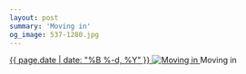 ```yaml
---
layout: post
summary: 'Moving in'
og_image: 537-1280.jpg
---
```


<p>
 <time>
  <a href="/537">
   {{ page.date | date: "%B %-d, %Y" }}
  </a>
 </time>
 <a href="/537">
  <img alt="Moving in" data-taken="8/28/2016" sizes="(min-width: 700px) 50vw, calc(100vw - 2rem)" src="{{ site.assets_url }}/537-640.jpg" srcset="{{ site.assets_url }}/537-320.jpg 320w, {{ site.assets_url }}/537-640.jpg 640w, {{ site.assets_url }}/537-960.jpg 960w, {{ site.assets_url }}/537-1280.jpg 1280w"/>
 </a>
 <span>
  Moving in
 </span>
</p>
